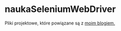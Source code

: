 # **naukaSeleniumWebDriver**
Pliki projektowe, które powiązane są z [moim blogiem.](http://jakubor.ga/blog/category/selenium/)


